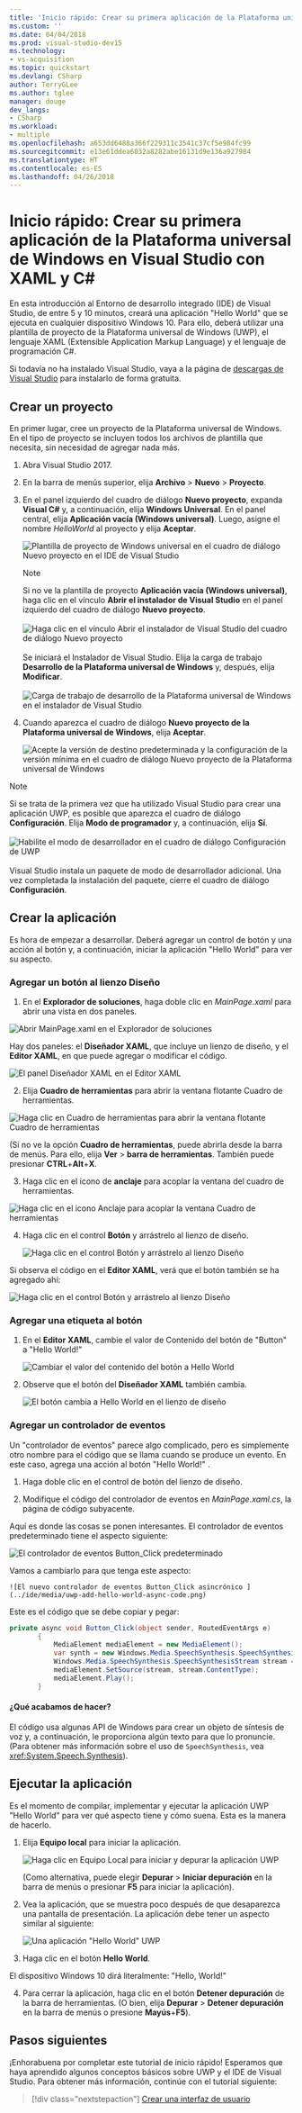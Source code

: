 ```yaml
---
title: 'Inicio rápido: Crear su primera aplicación de la Plataforma universal de Windows en Visual Studio con XAML y C# | Microsoft Docs'
ms.custom: ''
ms.date: 04/04/2018
ms.prod: visual-studio-dev15
ms.technology:
- vs-acquisition
ms.topic: quickstart
ms.devlang: CSharp
author: TerryGLee
ms.author: tglee
manager: douge
dev_langs:
- CSharp
ms.workload:
- multiple
ms.openlocfilehash: a653dd6488a366f229311c3541c37cf5e984fc99
ms.sourcegitcommit: e13e61ddea6032a8282abe16131d9e136a927984
ms.translationtype: HT
ms.contentlocale: es-ES
ms.lasthandoff: 04/26/2018
---
```

# <a name="quickstart-create-your-first-universal-windows-platform-application-in-visual-studio-with-xaml-and-c35"></a>Inicio rápido: Crear su primera aplicación de la Plataforma universal de Windows en Visual Studio con XAML y C#

En esta introducción al Entorno de desarrollo integrado (IDE) de Visual Studio, de entre 5 y 10 minutos, creará una aplicación "Hello World" que se ejecuta en cualquier dispositivo Windows 10. Para ello, deberá utilizar una plantilla de proyecto de la Plataforma universal de Windows (UWP), el lenguaje XAML (Extensible Application Markup Language) y el lenguaje de programación C#.

Si todavía no ha instalado Visual Studio, vaya a la página de [descargas de Visual Studio](https://aka.ms/vsdownload?utm_source=mscom&utm_campaign=msdocs) para instalarlo de forma gratuita.

## <a name="create-a-project"></a>Crear un proyecto

En primer lugar, cree un proyecto de la Plataforma universal de Windows. En el tipo de proyecto se incluyen todos los archivos de plantilla que necesita, sin necesidad de agregar nada más.

1. Abra Visual Studio 2017.

2. En la barra de menús superior, elija **Archivo** > **Nuevo** > **Proyecto**.

3. En el panel izquierdo del cuadro de diálogo **Nuevo proyecto**, expanda **Visual C#** y, a continuación, elija **Windows Universal**. En el panel central, elija **Aplicación vacía (Windows universal)**. Luego, asigne el nombre *HelloWorld* al proyecto y elija **Aceptar**.

   ![Plantilla de proyecto de Windows universal en el cuadro de diálogo Nuevo proyecto en el IDE de Visual Studio](../ide/media/new-project-csharp-uwp-helloworld.png)

   > [!NOTE]
   > Si no ve la plantilla de proyecto **Aplicación vacía (Windows universal)**, haga clic en el vínculo **Abrir el instalador de Visual Studio** en el panel izquierdo del cuadro de diálogo **Nuevo proyecto**.<br><br>![Haga clic en el vínculo Abrir el instalador de Visual Studio del cuadro de diálogo Nuevo proyecto](../ide/media/vb-open-visual-studio-installer-hello-world.png)<br><br>Se iniciará el Instalador de Visual Studio. Elija la carga de trabajo **Desarrollo de la Plataforma universal de Windows** y, después, elija **Modificar**.<br><br>![Carga de trabajo de desarrollo de la Plataforma universal de Windows en el instalador de Visual Studio](../ide/media/uwp-dev-workload.png)

4. Cuando aparezca el cuadro de diálogo **Nuevo proyecto de la Plataforma universal de Windows**, elija **Aceptar**.

   ![Acepte la versión de destino predeterminada y la configuración de la versión mínima en el cuadro de diálogo Nuevo proyecto de la Plataforma universal de Windows](../ide/media/new-uwp-project-target-minver-dialog.png)

  > [!NOTE]
  > Si se trata de la primera vez que ha utilizado Visual Studio para crear una aplicación UWP, es posible que aparezca el cuadro de diálogo **Configuración**. Elija **Modo de programador** y, a continuación, elija **Sí**.<br><br>
 ![Habilite el modo de desarrollador en el cuadro de diálogo Configuración de UWP](../ide/media/enable-developer-mode.png)<br><br>Visual Studio instala un paquete de modo de desarrollador adicional. Una vez completada la instalación del paquete, cierre el cuadro de diálogo **Configuración**.

## <a name="create-the-application"></a>Crear la aplicación

Es hora de empezar a desarrollar. Deberá agregar un control de botón y una acción al botón y, a continuación, iniciar la aplicación "Hello World" para ver su aspecto.

### <a name="add-a-button-to-the-design-canvas"></a>Agregar un botón al lienzo Diseño

1. En el **Explorador de soluciones**, haga doble clic en *MainPage.xaml* para abrir una vista en dos paneles.

  ![Abrir MainPage.xaml en el Explorador de soluciones ](../ide/media/uwp-solution-explorer-MainPage-xaml.png)

  Hay dos paneles: el **Diseñador XAML**, que incluye un lienzo de diseño, y el **Editor XAML**, en que puede agregar o modificar el código.    

  ![El panel Diseñador XAML en el Editor XAML](../ide/media/uwp-xaml-editor.png)

2. Elija **Cuadro de herramientas** para abrir la ventana flotante Cuadro de herramientas.

  ![Haga clic en Cuadro de herramientas para abrir la ventana flotante Cuadro de herramientas](../ide/media/uwp-toolbox.png)

  (Si no ve la opción **Cuadro de herramientas**, puede abrirla desde la barra de menús. Para ello, elija **Ver** > **barra de herramientas**. También puede presionar **CTRL**+**Alt**+**X**.

3. Haga clic en el icono de **anclaje** para acoplar la ventana del cuadro de herramientas.

  ![Haga clic en el icono Anclaje para acoplar la ventana Cuadro de herramientas](../ide/media/uwp-toolbox-autohide.png)

4. Haga clic en el control **Botón** y arrástrelo al lienzo de diseño.

   ![Haga clic en el control Botón y arrástrelo al lienzo Diseño](../ide/media/uwp-toolbox-add-button-control.png)

  Si observa el código en el **Editor XAML**, verá que el botón también se ha agregado ahí:

  ![Haga clic en el control Botón y arrástrelo al lienzo Diseño](../ide/media/uwp-xaml-control-code-window.png)

### <a name="add-a-label-to-the-button"></a>Agregar una etiqueta al botón

1. En el **Editor XAML**, cambie el valor de Contenido del botón de "Button" a "Hello World!"

   ![Cambiar el valor del contenido del botón a Hello World](../ide/media/uwp-change-button-text-in-xaml-code-window.png)

2. Observe que el botón del **Diseñador XAML** también cambia.

   ![El botón cambia a Hello World en el lienzo de diseño](../ide/media/uwp-button-text-change-in-design-canvas.png)

### <a name="add-an-event-handler"></a>Agregar un controlador de eventos

Un "controlador de eventos" parece algo complicado, pero es simplemente otro nombre para el código que se llama cuando se produce un evento. En este caso, agrega una acción al botón "Hello World!" .

1. Haga doble clic en el control de botón del lienzo de diseño.

2. Modifique el código del controlador de eventos en *MainPage.xaml.cs*, la página de código subyacente.

 Aquí es donde las cosas se ponen interesantes. El controlador de eventos predeterminado tiene el aspecto siguiente:

   ![El controlador de eventos Button_Click predeterminado ](../ide/media/uwp-button-click-code.png)

 Vamos a cambiarlo para que tenga este aspecto:

    ![El nuevo controlador de eventos Button_Click asincrónico ](../ide/media/uwp-add-hello-world-async-code.png)

  Este es el código que se debe copiar y pegar:

  ```C#
  private async void Button_Click(object sender, RoutedEventArgs e)
         {
             MediaElement mediaElement = new MediaElement();
             var synth = new Windows.Media.SpeechSynthesis.SpeechSynthesizer();
             Windows.Media.SpeechSynthesis.SpeechSynthesisStream stream = await synth.SynthesizeTextToStreamAsync("Hello, World!");
             mediaElement.SetSource(stream, stream.ContentType);
             mediaElement.Play();
         }
  ```

#### <a name="what-did-we-just-do"></a>¿Qué acabamos de hacer?

El código usa algunas API de Windows para crear un objeto de síntesis de voz y, a continuación, le proporciona algún texto para que lo pronuncie. (Para obtener más información sobre el uso de `SpeechSynthesis`, vea <xref:System.Speech.Synthesis>).

## <a name="run-the-application"></a>Ejecutar la aplicación

Es el momento de compilar, implementar y ejecutar la aplicación UWP "Hello World" para ver qué aspecto tiene y cómo suena. Esta es la manera de hacerlo.

1. Elija **Equipo local** para iniciar la aplicación.

   ![Haga clic en Equipo Local para iniciar y depurar la aplicación UWP](../ide/media/uwp-start-or-debug.png "Haga clic en Equipo Local para iniciar y depurar la aplicación UWP")

   (Como alternativa, puede elegir **Depurar** > **Iniciar depuración** en la barra de menús o presionar **F5** para iniciar la aplicación).

2. Vea la aplicación, que se muestra poco después de que desaparezca una pantalla de presentación. La aplicación debe tener un aspecto similar al siguiente:

   ![Una aplicación "Hello World" UWP](../ide/media/uwp-hello-world-app.png)

3. Haga clic en el botón **Hello World**.

 El dispositivo Windows 10 dirá literalmente: "Hello, World!"

4. Para cerrar la aplicación, haga clic en el botón **Detener depuración** de la barra de herramientas. (O bien, elija **Depurar** > **Detener depuración** en la barra de menús o presione **Mayús**+**F5**).

## <a name="next-steps"></a>Pasos siguientes

¡Enhorabuena por completar este tutorial de inicio rápido! Esperamos que haya aprendido algunos conceptos básicos sobre UWP y el IDE de Visual Studio. Para obtener más información, continúe con el tutorial siguiente:

> [!div class="nextstepaction"]
> [Crear una interfaz de usuario](/windows/uwp/design/basics/xaml-basics-ui)
